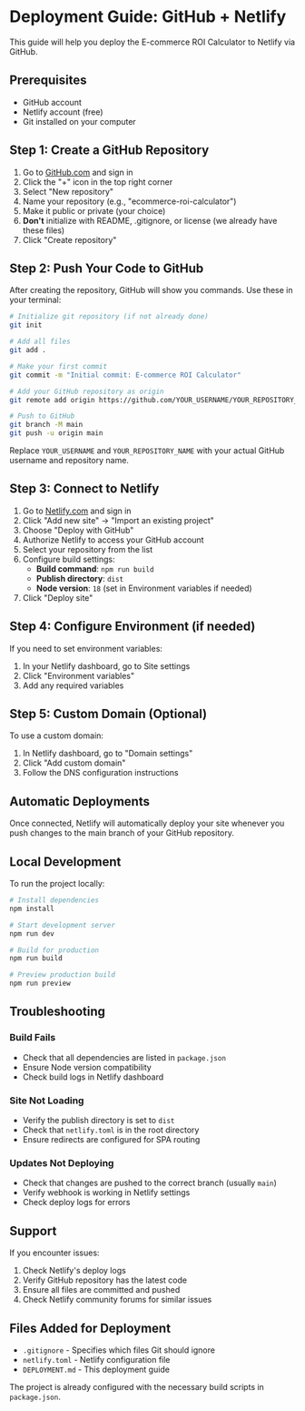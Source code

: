 # Deployment Guide: GitHub + Netlify

This guide will help you deploy the E-commerce ROI Calculator to Netlify via GitHub.

## Prerequisites

- GitHub account
- Netlify account (free)
- Git installed on your computer

## Step 1: Create a GitHub Repository

1. Go to [GitHub.com](https://github.com) and sign in
2. Click the "+" icon in the top right corner
3. Select "New repository"
4. Name your repository (e.g., "ecommerce-roi-calculator")
5. Make it public or private (your choice)
6. **Don't** initialize with README, .gitignore, or license (we already have these files)
7. Click "Create repository"

## Step 2: Push Your Code to GitHub

After creating the repository, GitHub will show you commands. Use these in your terminal:

```bash
# Initialize git repository (if not already done)
git init

# Add all files
git add .

# Make your first commit
git commit -m "Initial commit: E-commerce ROI Calculator"

# Add your GitHub repository as origin
git remote add origin https://github.com/YOUR_USERNAME/YOUR_REPOSITORY_NAME.git

# Push to GitHub
git branch -M main
git push -u origin main
```

Replace `YOUR_USERNAME` and `YOUR_REPOSITORY_NAME` with your actual GitHub username and repository name.

## Step 3: Connect to Netlify

1. Go to [Netlify.com](https://netlify.com) and sign in
2. Click "Add new site" → "Import an existing project"
3. Choose "Deploy with GitHub"
4. Authorize Netlify to access your GitHub account
5. Select your repository from the list
6. Configure build settings:
   - **Build command**: `npm run build`
   - **Publish directory**: `dist`
   - **Node version**: `18` (set in Environment variables if needed)
7. Click "Deploy site"

## Step 4: Configure Environment (if needed)

If you need to set environment variables:
1. In your Netlify dashboard, go to Site settings
2. Click "Environment variables"
3. Add any required variables

## Step 5: Custom Domain (Optional)

To use a custom domain:
1. In Netlify dashboard, go to "Domain settings"
2. Click "Add custom domain"
3. Follow the DNS configuration instructions

## Automatic Deployments

Once connected, Netlify will automatically deploy your site whenever you push changes to the main branch of your GitHub repository.

## Local Development

To run the project locally:

```bash
# Install dependencies
npm install

# Start development server
npm run dev

# Build for production
npm run build

# Preview production build
npm run preview
```

## Troubleshooting

### Build Fails
- Check that all dependencies are listed in `package.json`
- Ensure Node version compatibility
- Check build logs in Netlify dashboard

### Site Not Loading
- Verify the publish directory is set to `dist`
- Check that `netlify.toml` is in the root directory
- Ensure redirects are configured for SPA routing

### Updates Not Deploying
- Check that changes are pushed to the correct branch (usually `main`)
- Verify webhook is working in Netlify settings
- Check deploy logs for errors

## Support

If you encounter issues:
1. Check Netlify's deploy logs
2. Verify GitHub repository has the latest code
3. Ensure all files are committed and pushed
4. Check Netlify community forums for similar issues

## Files Added for Deployment

- `.gitignore` - Specifies which files Git should ignore
- `netlify.toml` - Netlify configuration file
- `DEPLOYMENT.md` - This deployment guide

The project is already configured with the necessary build scripts in `package.json`.